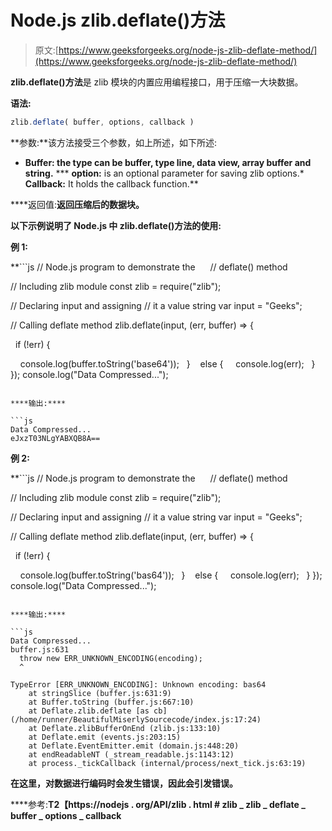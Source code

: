 # Node.js zlib.deflate()方法

> 原文:[https://www.geeksforgeeks.org/node-js-zlib-deflate-method/](https://www.geeksforgeeks.org/node-js-zlib-deflate-method/)

**zlib.deflate()方法**是 zlib 模块的内置应用编程接口，用于压缩一大块数据。

**语法:**

```js
zlib.deflate( buffer, options, callback )
```

**参数:**该方法接受三个参数，如上所述，如下所述:

*   **Buffer: the type can be buffer, type line, data view, array buffer and string.**
***   **option:** is an optional parameter for saving zlib options.*   **Callback:** It holds the callback function.**

****返回值:**返回压缩后的数据块。**

**以下示例说明了 Node.js 中 **zlib.deflate()方法**的使用:**

****例 1:****

 **```js
// Node.js program to demonstrate the     
// deflate() method

// Including zlib module
const zlib = require("zlib");

// Declaring input and assigning
// it a value string
var input = "Geeks";

// Calling deflate method
zlib.deflate(input, (err, buffer) => {

  if (!err) {

    console.log(buffer.toString('base64'));
  } 
  else {
    console.log(err);
  }
});
console.log("Data Compressed...");
```** 

****输出:****

```js
Data Compressed...
eJxzT03NLgYABXQB8A== 
```

****例 2:****

 **```js
// Node.js program to demonstrate the     
// deflate() method

// Including zlib module
const zlib = require("zlib");

// Declaring input and assigning
// it a value string
var input = "Geeks";

// Calling deflate method
zlib.deflate(input, (err, buffer) => {

  if (!err) {

    console.log(buffer.toString('bas64'));
  } 
  else {
    console.log(err);
  }
});
console.log("Data Compressed...");
```** 

****输出:****

```js
Data Compressed...
buffer.js:631
  throw new ERR_UNKNOWN_ENCODING(encoding);
  ^

TypeError [ERR_UNKNOWN_ENCODING]: Unknown encoding: bas64
    at stringSlice (buffer.js:631:9)    
    at Buffer.toString (buffer.js:667:10)    
    at Deflate.zlib.deflate [as cb] 
(/home/runner/BeautifulMiserlySourcecode/index.js:17:24)
    at Deflate.zlibBufferOnEnd (zlib.js:133:10)
    at Deflate.emit (events.js:203:15)
    at Deflate.EventEmitter.emit (domain.js:448:20)
    at endReadableNT (_stream_readable.js:1143:12)
    at process._tickCallback (internal/process/next_tick.js:63:19) 
```

**在这里，对数据进行编码时会发生错误，因此会引发错误。**

****参考:**T2【https://nodejs . org/API/zlib . html # zlib _ zlib _ deflate _ buffer _ options _ callback**
